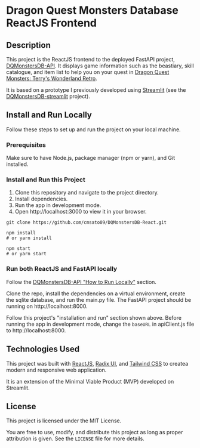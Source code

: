 # Dragon Quest Monsters Database ReactJS Frontend

## Description

This project is the ReactJS frontend to the deployed FastAPI project, [DQMonstersDB-API](https://github.com/cmsato09/DQMonstersDB-API). 
It displays game information such as the beastiary, skill catalogue, and item list to help you on your quest in
[Dragon Quest Monsters: Terry's Wonderland Retro](https://dragon-quest.org/wiki/Dragon_Quest_Monsters:_Terry's_Wonderland_RETRO).

It is based on a prototype I previously developed using [Streamlit](https://streamlit.io/)
(see the [DQMonstersDB-streamlit](https://github.com/cmsato09/DQMonstersDB-streamlit) project).

[Insert picture of ReactJS frontend]: #

## Install and Run Locally

Follow these steps to set up and run the project on your local machine. 

### Prerequisites

Make sure to have Node.js, package manager (npm or yarn), and Git installed. 

### Install and Run this Project

1. Clone this repository and navigate to the project directory.
2. Install dependencies.
3. Run the app in development mode.
4. Open http://localhost:3000 to view it in your browser.

```shell
git clone https://github.com/cmsato09/DQMonstersDB-React.git

npm install
# or yarn install

npm start
# or yarn start
```

### Run both ReactJS and FastAPI locally

Follow the [DQMonstersDB-API "How to Run Locally"](https://github.com/cmsato09/DQMonstersDB-API?tab=readme-ov-file#how-to-run-locally)
section. 

Clone the repo, install the dependencies on a virtual environment, create the sqlite database, and run the main.py file. 
The FastAPI project should be running on http://localhost:8000.

Follow this project's "installation and run" section shown above. Before running the app in development mode,
change the `baseURL` in apiClient.js file to http://localhost:8000. 

## Technologies Used
This project was built with [ReactJS](https://react.dev/), [Radix UI](https://www.radix-ui.com/), and [Tailwind CSS](https://tailwindcss.com/)
to createa modern and responsive web application.

It is an extension of the Minimal Viable Product (MVP) developed on Streamlit.

## License

This project is licensed under the MIT License.

You are free to use, modify, and distribute this project as long as proper attribution is given. See the `LICENSE` file for more details.
